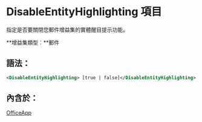 
# <a name="disableentityhighlighting-element"></a>DisableEntityHighlighting 項目
指定是否要關閉您郵件增益集的實體醒目提示功能。

 **增益集類型︰**郵件


## <a name="syntax:"></a>語法：


```XML
<DisableEntityHighlighting> [true | false]</DisableEntityHighlighting>
```


## <a name="contained-in:"></a>內含於：

[OfficeApp](../../reference/manifest/officeapp.md)

